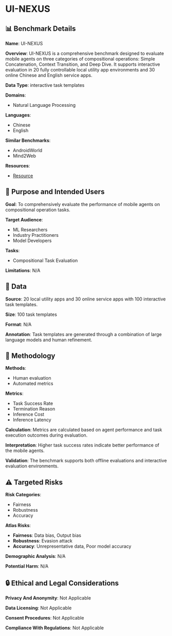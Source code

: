 # UI-NEXUS

## 📊 Benchmark Details

**Name**: UI-NEXUS

**Overview**: UI-NEXUS is a comprehensive benchmark designed to evaluate mobile agents on three categories of compositional operations: Simple Concatenation, Context Transition, and Deep Dive. It supports interactive evaluation in 20 fully controllable local utility app environments and 30 online Chinese and English service apps.

**Data Type**: interactive task templates

**Domains**:
- Natural Language Processing

**Languages**:
- Chinese
- English

**Similar Benchmarks**:
- AndroidWorld
- Mind2Web

**Resources**:
- [Resource](https://ui-nexus.github.io)

## 🎯 Purpose and Intended Users

**Goal**: To comprehensively evaluate the performance of mobile agents on compositional operation tasks.

**Target Audience**:
- ML Researchers
- Industry Practitioners
- Model Developers

**Tasks**:
- Compositional Task Evaluation

**Limitations**: N/A

## 💾 Data

**Source**: 20 local utility apps and 30 online service apps with 100 interactive task templates.

**Size**: 100 task templates

**Format**: N/A

**Annotation**: Task templates are generated through a combination of large language models and human refinement.

## 🔬 Methodology

**Methods**:
- Human evaluation
- Automated metrics

**Metrics**:
- Task Success Rate
- Termination Reason
- Inference Cost
- Inference Latency

**Calculation**: Metrics are calculated based on agent performance and task execution outcomes during evaluation.

**Interpretation**: Higher task success rates indicate better performance of the mobile agents.

**Validation**: The benchmark supports both offline evaluations and interactive evaluation environments.

## ⚠️ Targeted Risks

**Risk Categories**:
- Fairness
- Robustness
- Accuracy

**Atlas Risks**:
- **Fairness**: Data bias, Output bias
- **Robustness**: Evasion attack
- **Accuracy**: Unrepresentative data, Poor model accuracy

**Demographic Analysis**: N/A

**Potential Harm**: N/A

## 🔒 Ethical and Legal Considerations

**Privacy And Anonymity**: Not Applicable

**Data Licensing**: Not Applicable

**Consent Procedures**: Not Applicable

**Compliance With Regulations**: Not Applicable
